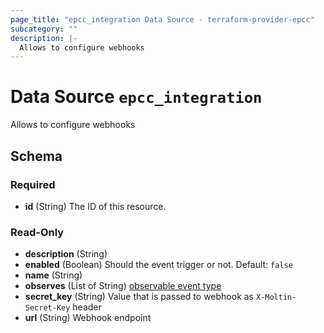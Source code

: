 ```yaml
---
page_title: "epcc_integration Data Source - terraform-provider-epcc"
subcategory: ""
description: |-
  Allows to configure webhooks
---
```


# Data Source `epcc_integration`

Allows to configure webhooks



<!-- schema generated by tfplugindocs -->
## Schema

### Required

- **id** (String) The ID of this resource.

### Read-Only

- **description** (String)
- **enabled** (Boolean) Should the event trigger or not. Default: `false`
- **name** (String)
- **observes** (List of String) [observable event type](https://documentation.elasticpath.com/commerce-cloud/docs/api/advanced/events/create-an-event.html)
- **secret_key** (String) Value that is passed to webhook as `X-Moltin-Secret-Key` header
- **url** (String) Webhook endpoint

